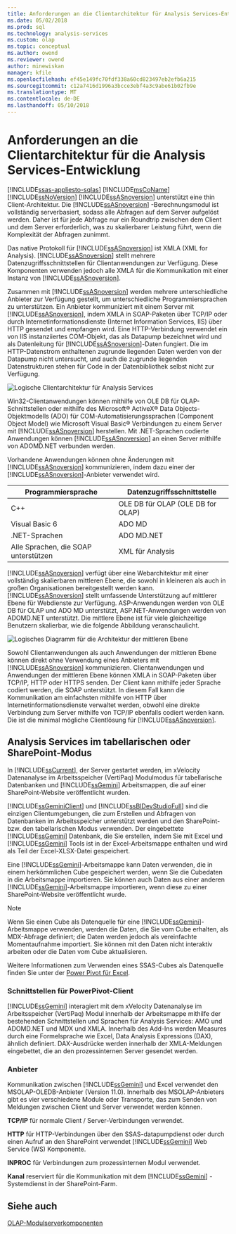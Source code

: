 ```yaml
---
title: Anforderungen an die Clientarchitektur für Analysis Services-Entwicklung | Microsoft Docs
ms.date: 05/02/2018
ms.prod: sql
ms.technology: analysis-services
ms.custom: olap
ms.topic: conceptual
ms.author: owend
ms.reviewer: owend
author: minewiskan
manager: kfile
ms.openlocfilehash: ef45e149fc70fdf338a60cd823497eb2efb6a215
ms.sourcegitcommit: c12a7416d1996a3bcce3ebf4a3c9abe61b02fb9e
ms.translationtype: MT
ms.contentlocale: de-DE
ms.lasthandoff: 05/10/2018
---
```

# <a name="client-architecture-requirements-for-analysis-services-development"></a>Anforderungen an die Clientarchitektur für die Analysis Services-Entwicklung
[!INCLUDE[ssas-appliesto-sqlas](../../../includes/ssas-appliesto-sqlas.md)]
  [!INCLUDE[msCoName](../../../includes/msconame-md.md)] [!INCLUDE[ssNoVersion](../../../includes/ssnoversion-md.md)] [!INCLUDE[ssASnoversion](../../../includes/ssasnoversion-md.md)] unterstützt eine thin Client-Architektur. Die [!INCLUDE[ssASnoversion](../../../includes/ssasnoversion-md.md)] -Berechnungsmodul ist vollständig serverbasiert, sodass alle Abfragen auf dem Server aufgelöst werden. Daher ist für jede Abfrage nur ein Roundtrip zwischen dem Client und dem Server erforderlich, was zu skalierbarer Leistung führt, wenn die Komplexität der Abfragen zunimmt.  
  
 Das native Protokoll für [!INCLUDE[ssASnoversion](../../../includes/ssasnoversion-md.md)] ist XMLA (XML for Analysis). [!INCLUDE[ssASnoversion](../../../includes/ssasnoversion-md.md)] stellt mehrere Datenzugriffsschnittstellen für Clientanwendungen zur Verfügung. Diese Komponenten verwenden jedoch alle XMLA für die Kommunikation mit einer Instanz von [!INCLUDE[ssASnoversion](../../../includes/ssasnoversion-md.md)].  
  
 Zusammen mit [!INCLUDE[ssASnoversion](../../../includes/ssasnoversion-md.md)] werden mehrere unterschiedliche Anbieter zur Verfügung gestellt, um unterschiedliche Programmiersprachen zu unterstützen. Ein Anbieter kommuniziert mit einem Server mit [!INCLUDE[ssASnoversion](../../../includes/ssasnoversion-md.md)], indem XMLA in SOAP-Paketen über TCP/IP oder durch Internetinformationsdienste (Internet Information Services, IIS) über HTTP gesendet und empfangen wird. Eine HTTP-Verbindung verwendet ein von IIS instanziiertes COM-Objekt, das als Datapump bezeichnet wird und als Datenleitung für [!INCLUDE[ssASnoversion](../../../includes/ssasnoversion-md.md)]-Daten fungiert. Die im HTTP-Datenstrom enthaltenen zugrunde liegenden Daten werden von der Datapump nicht untersucht, und auch die zugrunde liegenden Datenstrukturen stehen für Code in der Datenbibliothek selbst nicht zur Verfügung.  
  
 ![Logische Clientarchitektur für Analysis Services](../../../analysis-services/multidimensional-models/olap-physical/media/as-clientarch9.gif "logische Clientarchitektur für Analysis Services")  
  
 Win32-Clientanwendungen können mithilfe von OLE DB für OLAP-Schnittstellen oder mithilfe des Microsoft® ActiveX® Data Objects-Objektmodells (ADO) für COM-Automatisierungssprachen (Component Object Model) wie Microsoft Visual Basic® Verbindungen zu einem Server mit [!INCLUDE[ssASnoversion](../../../includes/ssasnoversion-md.md)] herstellen. Mit .NET-Sprachen codierte Anwendungen können [!INCLUDE[ssASnoversion](../../../includes/ssasnoversion-md.md)] an einen Server mithilfe von ADOMD.NET verbunden werden.  
  
 Vorhandene Anwendungen können ohne Änderungen mit [!INCLUDE[ssASnoversion](../../../includes/ssasnoversion-md.md)] kommunizieren, indem dazu einer der [!INCLUDE[ssASnoversion](../../../includes/ssasnoversion-md.md)]-Anbieter verwendet wird.  
  
|Programmiersprache|Datenzugriffsschnittstelle|  
|--------------------------|---------------------------|  
|C++|OLE DB für OLAP (OLE DB for OLAP)|  
|Visual Basic 6|ADO MD|  
|.NET-Sprachen|ADO MD.NET|  
|Alle Sprachen, die SOAP unterstützen|XML für Analysis|  
  
 [!INCLUDE[ssASnoversion](../../../includes/ssasnoversion-md.md)] verfügt über eine Webarchitektur mit einer vollständig skalierbaren mittleren Ebene, die sowohl in kleineren als auch in großen Organisationen bereitgestellt werden kann. [!INCLUDE[ssASnoversion](../../../includes/ssasnoversion-md.md)] stellt umfassende Unterstützung auf mittlerer Ebene für Webdienste zur Verfügung. ASP-Anwendungen werden von OLE DB für OLAP und ADO MD unterstützt, ASP.NET-Anwendungen werden von ADOMD.NET unterstützt. Die mittlere Ebene ist für viele gleichzeitige Benutzern skalierbar, wie die folgende Abbildung veranschaulicht.  
  
 ![Logisches Diagramm für die Architektur der mittleren Ebene](../../../analysis-services/multidimensional-models/olap-physical/media/as-midtierarch9.gif "logisches Diagramm für die Architektur der mittleren Ebene")  
  
 Sowohl Clientanwendungen als auch Anwendungen der mittleren Ebene können direkt ohne Verwendung eines Anbieters mit [!INCLUDE[ssASnoversion](../../../includes/ssasnoversion-md.md)] kommunizieren. Clientanwendungen und Anwendungen der mittleren Ebene können XMLA in SOAP-Paketen über TCP/IP, HTTP oder HTTPS senden. Der Client kann mithilfe jeder Sprache codiert werden, die SOAP unterstützt. In diesem Fall kann die Kommunikation am einfachsten mithilfe von HTTP über Internetinformationsdienste verwaltet werden, obwohl eine direkte Verbindung zum Server mithilfe von TCP/IP ebenfalls codiert werden kann. Die ist die minimal mögliche Clientlösung für [!INCLUDE[ssASnoversion](../../../includes/ssasnoversion-md.md)].  
  
## <a name="analysis-services-in-tabular-or-sharepoint-mode"></a>Analysis Services im tabellarischen oder SharePoint-Modus  
 In [!INCLUDE[ssCurrent](../../../includes/sscurrent-md.md)], der Server gestartet werden, im xVelocity Datenanalyse im Arbeitsspeicher (VertiPaq) Modulmodus für tabellarische Datenbanken und [!INCLUDE[ssGemini](../../../includes/ssgemini-md.md)] Arbeitsmappen, die auf einer SharePoint-Website veröffentlicht wurden.  
  
 [!INCLUDE[ssGeminiClient](../../../includes/ssgeminiclient-md.md)] und [!INCLUDE[ssBIDevStudioFull](../../../includes/ssbidevstudiofull-md.md)] sind die einzigen Clientumgebungen, die zum Erstellen und Abfragen von Datenbanken im Arbeitsspeicher unterstützt werden und den SharePoint- bzw. den tabellarischen Modus verwenden. Der eingebettete [!INCLUDE[ssGemini](../../../includes/ssgemini-md.md)] Datenbank, die Sie erstellen, indem Sie mit Excel und [!INCLUDE[ssGemini](../../../includes/ssgemini-md.md)] Tools ist in der Excel-Arbeitsmappe enthalten und wird als Teil der Excel-XLSX-Datei gespeichert.  
  
 Eine [!INCLUDE[ssGemini](../../../includes/ssgemini-md.md)]-Arbeitsmappe kann Daten verwenden, die in einem herkömmlichen Cube gespeichert werden, wenn Sie die Cubedaten in die Arbeitsmappe importieren. Sie können auch Daten aus einer anderen [!INCLUDE[ssGemini](../../../includes/ssgemini-md.md)]-Arbeitsmappe importieren, wenn diese zu einer SharePoint-Website veröffentlicht wurde.  
  
> [!NOTE]  
>  Wenn Sie einen Cube als Datenquelle für eine [!INCLUDE[ssGemini](../../../includes/ssgemini-md.md)]-Arbeitsmappe verwenden, werden die Daten, die Sie vom Cube erhalten, als MDX-Abfrage definiert; die Daten werden jedoch als vereinfachte Momentaufnahme importiert. Sie können mit den Daten nicht interaktiv arbeiten oder die Daten vom Cube aktualisieren.  
  
 Weitere Informationen zum Verwenden eines SSAS-Cubes als Datenquelle finden Sie unter der [Power Pivot für Excel](http://go.microsoft.com/fwlink/?LinkId=164234).  
  
### <a name="interfaces-for-power-pivot-client"></a>Schnittstellen für PowerPivot-Client  
 [!INCLUDE[ssGemini](../../../includes/ssgemini-md.md)] interagiert mit dem xVelocity Datenanalyse im Arbeitsspeicher (VertiPaq) Modul innerhalb der Arbeitsmappe mithilfe der bestehenden Schnittstellen und Sprachen für Analysis Services: AMO und ADOMD.NET und MDX und XMLA. Innerhalb des Add-Ins werden Measures durch eine Formelsprache wie Excel, Data Analysis Expressions (DAX), ähnlich definiert. DAX-Ausdrücke werden innerhalb der XMLA-Meldungen eingebettet, die an den prozessinternen Server gesendet werden.  
  
### <a name="providers"></a>Anbieter  
 Kommunikation zwischen [!INCLUDE[ssGemini](../../../includes/ssgemini-md.md)] und Excel verwendet den MSOLAP-OLEDB-Anbieter (Version 11.0). Innerhalb des MSOLAP-Anbieters gibt es vier verschiedene Module oder Transporte, das zum Senden von Meldungen zwischen Client und Server verwendet werden können.  
  
 **TCP/IP** für normale Client / Server-Verbindungen verwendet.  
  
 **HTTP** für HTTP-Verbindungen über den SSAS-datapumpdienst oder durch einen Aufruf an den SharePoint verwendet [!INCLUDE[ssGemini](../../../includes/ssgemini-md.md)] Web Service (WS) Komponente.  
  
 **INPROC** für Verbindungen zum prozessinternen Modul verwendet.  
  
 **Kanal** reserviert für die Kommunikation mit dem [!INCLUDE[ssGemini](../../../includes/ssgemini-md.md)] -Systemdienst in der SharePoint-Farm.  
  
## <a name="see-also"></a>Siehe auch  
 [OLAP-Modulserverkomponenten](../../../analysis-services/multidimensional-models/olap-physical/olap-engine-server-components.md)  
  
  
